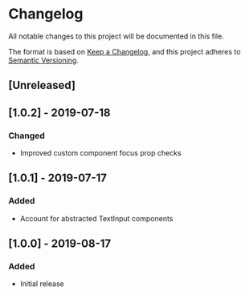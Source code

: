 # Changelog

All notable changes to this project will be documented in this file.

The format is based on [Keep a Changelog](https://keepachangelog.com/en/1.0.0/),
and this project adheres to [Semantic Versioning](https://semver.org/spec/v2.0.0.html).

## [Unreleased]

## [1.0.2] - 2019-07-18

### Changed

- Improved custom component focus prop checks

## [1.0.1] - 2019-07-17

### Added

- Account for abstracted TextInput components

## [1.0.0] - 2019-08-17

### Added

- Initial release
